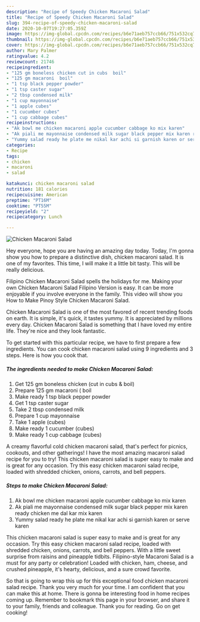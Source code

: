 ```yaml
---
description: "Recipe of Speedy Chicken Macaroni Salad"
title: "Recipe of Speedy Chicken Macaroni Salad"
slug: 394-recipe-of-speedy-chicken-macaroni-salad
date: 2020-10-07T19:27:05.359Z
image: https://img-global.cpcdn.com/recipes/b6e71aeb757ccb66/751x532cq70/chicken-macaroni-salad-recipe-main-photo.jpg
thumbnail: https://img-global.cpcdn.com/recipes/b6e71aeb757ccb66/751x532cq70/chicken-macaroni-salad-recipe-main-photo.jpg
cover: https://img-global.cpcdn.com/recipes/b6e71aeb757ccb66/751x532cq70/chicken-macaroni-salad-recipe-main-photo.jpg
author: Mary Palmer
ratingvalue: 4.2
reviewcount: 21746
recipeingredient:
- "125 gm boneless chicken cut in cubs  boil"
- "125 gm macaroni  boil"
- "1 tsp black pepper powder"
- "1 tsp caster sugar"
- "2 tbsp condensed milk"
- "1 cup mayonnaise"
- "1 apple cubes"
- "1 cucumber cubes"
- "1 cup cabbage cubes"
recipeinstructions:
- "Ak bowl me chicken macaroni apple cucumber cabbage ko mix karen"
- "Ak piali me mayonnaise condensed milk sugar black pepper mix karen ready chicken me dal kar mix karen"
- "Yummy salad ready he plate me nikal kar achi si garnish karen or serve karen"
categories:
- Recipe
tags:
- chicken
- macaroni
- salad

katakunci: chicken macaroni salad 
nutrition: 181 calories
recipecuisine: American
preptime: "PT16M"
cooktime: "PT55M"
recipeyield: "2"
recipecategory: Lunch

---
```



![Chicken Macaroni Salad](https://img-global.cpcdn.com/recipes/b6e71aeb757ccb66/751x532cq70/chicken-macaroni-salad-recipe-main-photo.jpg)

Hey everyone, hope you are having an amazing day today. Today, I'm gonna show you how to prepare a distinctive dish, chicken macaroni salad. It is one of my favorites. This time, I will make it a little bit tasty. This will be really delicious.

Filipino Chicken Macaroni Salad spells the holidays for me. Making your own Chicken Macaroni Salad Filipino Version is easy. It can be more enjoyable if you involve everyone in the family. This video will show you How to Make Pinoy Style Chicken Macaroni Salad.

Chicken Macaroni Salad is one of the most favored of recent trending foods on earth. It is simple, it's quick, it tastes yummy. It is appreciated by millions every day. Chicken Macaroni Salad is something that I have loved my entire life. They're nice and they look fantastic.


To get started with this particular recipe, we have to first prepare a few ingredients. You can cook chicken macaroni salad using 9 ingredients and 3 steps. Here is how you cook that.

<!--inarticleads1-->

##### The ingredients needed to make Chicken Macaroni Salad:

1. Get 125 gm boneless chicken (cut in cubs &amp; boil)
1. Prepare 125 gm macaroni ( boil
1. Make ready 1 tsp black pepper powder
1. Get 1 tsp caster sugar
1. Take 2 tbsp condensed milk
1. Prepare 1 cup mayonnaise
1. Take 1 apple (cubes)
1. Make ready 1 cucumber (cubes)
1. Make ready 1 cup cabbage (cubes)


A creamy flavorful cold chicken macaroni salad, that&#39;s perfect for picnics, cookouts, and other gatherings! I have the most amazing macaroni salad recipe for you to try! This chicken macaroni salad is super easy to make and is great for any occasion. Try this easy chicken macaroni salad recipe, loaded with shredded chicken, onions, carrots, and bell peppers. 

<!--inarticleads2-->

##### Steps to make Chicken Macaroni Salad:

1. Ak bowl me chicken macaroni apple cucumber cabbage ko mix karen
1. Ak piali me mayonnaise condensed milk sugar black pepper mix karen ready chicken me dal kar mix karen
1. Yummy salad ready he plate me nikal kar achi si garnish karen or serve karen


This chicken macaroni salad is super easy to make and is great for any occasion. Try this easy chicken macaroni salad recipe, loaded with shredded chicken, onions, carrots, and bell peppers. With a little sweet surprise from raisins and pineapple tidbits. Filipino-style Macaroni Salad is a must for any party or celebration! Loaded with chicken, ham, cheese, and crushed pineapple, it&#39;s hearty, delicious, and a sure crowd favorite. 

So that is going to wrap this up for this exceptional food chicken macaroni salad recipe. Thank you very much for your time. I am confident that you can make this at home. There is gonna be interesting food in home recipes coming up. Remember to bookmark this page in your browser, and share it to your family, friends and colleague. Thank you for reading. Go on get cooking!
